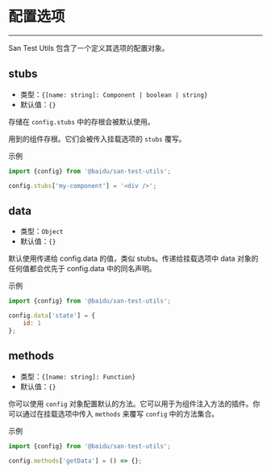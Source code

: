 # 配置选项
---

San Test Utils 包含了一个定义其选项的配置对象。

## stubs

* 类型：`{[name: string]: Component | boolean | string}`
* 默认值：`{}`

存储在 `config.stubs` 中的存根会被默认使用。

用到的组件存根。它们会被传入挂载选项的 `stubs` 覆写。

示例

```js
import {config} from '@baidu/san-test-utils';

config.stubs['my-component'] = '<div />';
```

## data

* 类型：`Object`
* 默认值：`{}`

默认使用传递给 config.data 的值，类似 stubs。传递给挂载选项中 data 对象的任何值都会优先于 config.data 中的同名声明。

示例

```js
import {config} from '@baidu/san-test-utils';

config.data['state'] = {
    id: 1
};
```

## methods

* 类型：`{[name: string]: Function}`
* 默认值：`{}`

你可以使用 `config` 对象配置默认的方法。它可以用于为组件注入方法的插件。你可以通过在挂载选项中传入 `methods` 来覆写 `config` 中的方法集合。

示例

```js
import {config} from '@baidu/san-test-utils';

config.methods['getData'] = () => {};
```
